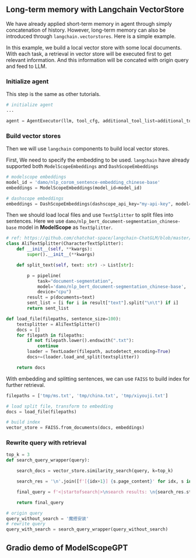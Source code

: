 ## Long-term memory with Langchain VectorStore

We have already applied short-term memory in agent through simply concatenation of history. However, long-term memory can also be introduced through `langchain.vectorstores`. Here is a simple example.

In this example, we build a local vector store with some local documents. With each task, a retrieval in vector store will be executed first to get relevant information. And this information will be concated with origin query and feed to LLM.


### Initialize agent

This step is the same as other tutorials.
```Python
# initialize agent
...

agent = AgentExecutor(llm, tool_cfg, additional_tool_list=additional_tool_list, prompt_generator=prompt_generator)

```

### Build vector stores

Then we will use `langchain` components to build local vector stores.

First, We need to specify the embedding to be used. `langchain` have already supported both `ModelScopeEmbeddings` and `DashScopeEmbeddings`

```Python
# modelscope embeddings
model_id = 'damo/nlp_corom_sentence-embedding_chinese-base'
embeddings = ModelScopeEmbeddings(model_id=model_id)

# dashscope embeddings
embeddings = DashScopeEmbeddings(dashscope_api_key="my-api-key", model="text-embedding-v1")

```

Then we should load local files and use `TextSplitter` to split files into sentences. Here we use `damo/nlp_bert_document-segmentation_chinese-base` model in **ModelScope** as `TextSplitter`.

```Python
# ref: https://github.com/chatchat-space/langchain-ChatGLM/blob/master/textsplitter/ali_text_splitter.py
class AliTextSplitter(CharacterTextSplitter):
    def __init__(self, **kwargs):
        super().__init__(**kwargs)

    def split_text(self, text: str) -> List[str]:

        p = pipeline(
            task="document-segmentation",
            model='damo/nlp_bert_document-segmentation_chinese-base',
            device="cpu")
        result = p(documents=text)
        sent_list = [i for i in result["text"].split("\n\t") if i]
        return sent_list

def load_file(filepaths, sentence_size=100):
    textsplitter = AliTextSplitter()
    docs = []
    for filepath in filepaths:
        if not filepath.lower().endswith(".txt"):
            continue
        loader = TextLoader(filepath, autodetect_encoding=True)
        docs+=(loader.load_and_split(textsplitter))

    return docs

```

With embedding and splitting sentences, we can use `FAISS` to build index for further retrieval.

```Python
filepaths = ['tmp/ms.txt', 'tmp/china.txt', 'tmp/xiyouji.txt']

# load split file, transform to embedding
docs = load_file(filepaths)

# build index
vector_store = FAISS.from_documents(docs, embeddings)
```

### Rewrite query with retrieval


```Python
top_k = 3
def search_query_wrapper(query):

    search_docs = vector_store.similarity_search(query, k=top_k)

    search_res = '\n'.join([f'[{idx+1}] {s.page_content}' for idx, s in enumerate(search_docs)])

    final_query = f'<|startofsearch|>\nsearch results: \n{search_res.strip()}\n<|endofsearch|>\n{query}'

    return final_query

# origin query
query_without_search = '魔搭安装'
# rewrite query
query_with_search = search_query_wrapper(query_without_search)
```



## Gradio demo of ModelScopeGPT
